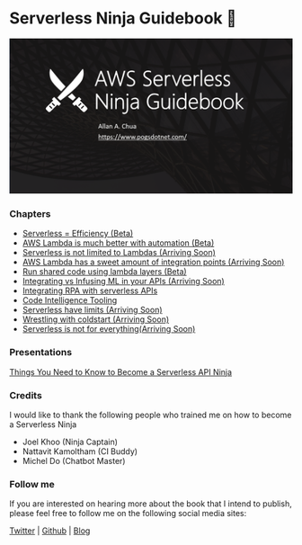 # Serverless Ninja Guidebook :japanese_ogre:

![Banner](https://github.com/allanchua101/serverless-ninja/blob/master/Banner.png)

### Chapters

- [Serverless = Efficiency (Beta)](https://github.com/allanchua101/serverless-ninja/tree/master/001-serverless-efficiency)
- [AWS Lambda is much better with automation (Beta)](https://github.com/allanchua101/serverless-ninja/tree/master/002-automation)
- [Serverless is not limited to Lambdas (Arriving Soon)](https://github.com/allanchua101/serverless-ninja/tree/master/003-not-limited-to-lambdas)
- [AWS Lambda has a sweet amount of integration points (Arriving Soon)](https://github.com/allanchua101/serverless-ninja/tree/master/004-integration-points)
- [Run shared code using lambda layers (Beta)](https://github.com/allanchua101/serverless-ninja/tree/master/005-shared-layers)
- [Integrating vs Infusing ML in your APIs (Arriving Soon)](https://github.com/allanchua101/serverless-ninja/tree/master/006-ai-apis/)
- [Integrating RPA with serverless APIs](https://github.com/allanchua101/serverless-ninja/tree/master/007-rpa-integration)
- [Code Intelligence Tooling](https://github.com/allanchua101/serverless-ninja/tree/master/008-code-intelligence)
- [Serverless have limits (Arriving Soon)](https://github.com/allanchua101/serverless-ninja/tree/master/009-lambda-limits)
- [Wrestling with coldstart (Arriving Soon)](https://github.com/allanchua101/serverless-ninja/tree/master/010-wrestling-coldstarts)
- [Serverless is not for everything(Arriving Soon)](https://github.com/allanchua101/serverless-ninja/tree/master/011-serverless-isnt-everything)

### Presentations

[Things You Need to Know to Become a Serverless API Ninja](https://speakerdeck.com/allanchua101/things-you-need-to-know-to-become-a-serverless-api-ninja)

### Credits

I would like to thank the following people who trained me on how to become a Serverless Ninja

- Joel Khoo (Ninja Captain)
- Nattavit Kamoltham (CI Buddy)
- Michel Do (Chatbot Master)

### Follow me

If you are interested on hearing more about the book that I intend to publish, please feel free to follow me on the following social media sites:

[Twitter](https://twitter.com/ac052790) | [Github](https://github.com/allanchua101) | [Blog](https://www.pogsdotnet.com/)  
